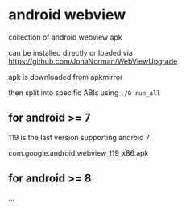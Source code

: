 # android webview

collection of android webview apk

can be installed directly or loaded via https://github.com/JonaNorman/WebViewUpgrade

apk is downloaded from apkmirror

then split into specific ABIs using `./0 run_all`

## for android >= 7

119 is the last version supporting android 7

com.google.android.webview_119_x86.apk

## for android >= 8

...
